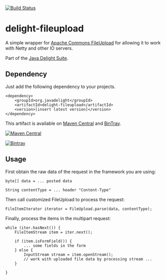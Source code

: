[![Build Status](https://travis-ci.org/javadelight/delight-fileupload.svg?branch=master)](https://travis-ci.org/javadelight/delight-fileupload)

# delight-fileupload

A simple wrapper for [Apache Commons FileUpload](https://commons.apache.org/proper/commons-fileupload/) for allowing it 
to work with Netty and other IO servers.

Part of the [Java Delight Suite](http://javadelight.org).

## Dependency

Just add the following dependency to your projects.

```
<dependency>
    <groupId>org.javadelight</groupId>
    <artifactId>delight-fileupload</artifactId>
    <version>[insert latest version]</version>
</dependency>
```

This artifact is available on [Maven Central](https://search.maven.org/#search%7Cga%7C1%7Cdelight-fileupload) and 
[BinTray](https://bintray.com/javadelight/javadelight/delight-fileupload).

[![Maven Central](https://img.shields.io/maven-central/v/org.javadelight/delight-fileupload.svg)](https://search.maven.org/#search%7Cga%7C1%7Cdelight-fileupload)

[![Bintray](https://img.shields.io/bintray/v/javadelight/javadelight/delight-fileupload.svg)](https://bintray.com/javadelight/javadelight/delight-fileupload)

## Usage

First obtain the raw data of the request in the framework you are using:

    byte[] data = ... posted data
    
    String contentType = ... header "Content-Type"
    
Then call customized FileUpload to process the request:    
    
    FileItemIterator iterator = FileUpload.parse(data, contentType);

Finally, process the items in the multipart request:

    while (iter.hasNext()) {
        FileItemStream item = iter.next();

        if (item.isFormField()) {
            ... some fields in the form
        } else {
            InputStream stream = item.openStream();
            // work with uploaded file data by processing stream ...
        }
        
    }




